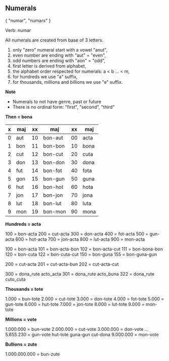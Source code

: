 ## Numerals 

{ "numar", "numars" }

Verb: numar

All numerals are created from base of 3 letters.


1. only "zero" numeral start with a vowel "anut",
1. even number are ending with "aut" = "even",
1. odd numbers are ending with "aon" = "odd",
1. first letter is derived from alphabet,
1. the alphabet order respected for numerals: a < b ... < m,
1. for hundreds we use "a" suffix,
1. for thousands, millions and billions we use "e" suffix.

**Note** 

* Numerals to not have genre, past or future
* There is no ordinal form: "first", "second", "third"

**Then = bona**

x | maj  | xx | maj      | xx | maj       
--|------|--- |----------|----|--------------------------
0 | aut  | 10 | bon-aut  | 00 | acta
1 | bon  | 11 | bon-bon | 10 | bona
2 | cut  | 12 | bon-cut | 20 | cuta
3 | don  | 13 | bon-don | 30 | dona 
4 | fut  | 14 | bon-fot | 40 | fota
5 | gon  | 15 | bon-gun | 50 | guna
6 | hut  | 16 | bon-hot | 60 | hota
7 | jon  | 17 | bon-jon | 70 | jona
8 | lut  | 18 | bon-lut | 80 | luta
9 | mon  | 19 | bon-mon | 90 | mona

**Hundreds = acta**

100 =  bon-acta
200 =  cut-acta
300 =  don-acta
400 =  fot-acta
500 =  gun-acta
600 =  hot-acta
700 =  jon-acta
800 =  lut-acta
900 =  mon-acta

100 =  bon-acta
101 =  bon-acta-bon
102 =  bon-acta-cut
111 =  bon-bona-bon
120 =  bon-cuta
122 =  bon-cuta-cut
150 =  bon-guna
155 =  bon-guna-gun

200 =  cut-acta
201 =  cut-acta-bun
202 =  cut-acta-cut

300 =  dona_rute acto_acta
301 =  dona_rute acto_buna
322 =  dona_rute cuto_cuta

**Thousands = tote**

1.000 = bun-tote
2.000 = cut-tote
3.000 = don-tote
4.000 = fot-tote
5.000 = gun-tote
6.000 = hut-tote
7.000 = jon-tote
8.000 = lut-tote
9.000 = mon-tote

**Millions  = vote**

1.000.000 = bun-vote
2.000.000 = cut-vote
3.000.000 = don-vote
...
5.655.230 = gun-vote hut-tote guna-gun cut-dona
9.000.000 = mon-vote


**Bullions = zute**

1.000.000.000 = bun-zute


